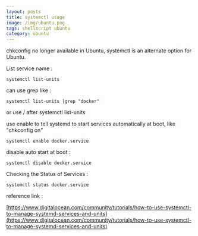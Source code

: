 ```yaml
---
layout: posts
title: systemctl usage
image: /img/ubuntu.png
tags: shellscript ubuntu
category: ubuntu
---
```


chkconfig no longer available in Ubuntu, systemctl is an alternate option for Ubuntu.

List service name :

```
systemctl list-units
```

can use grep like :

```
systemctl list-units |grep "docker"
```

or use / after systemctl list-units

use enable to tell systemd to start services automatically at boot, like "chkconfig on"

```
systemctl enable docker.service
```

disable auto start at boot :

```
systemctl disable docker.service
```

Checking the Status of Services :

```
systemctl status docker.service
```

reference link :

[https://www.digitalocean.com/community/tutorials/how-to-use-systemctl-to-manage-systemd-services-and-units](https://www.digitalocean.com/community/tutorials/how-to-use-systemctl-to-manage-systemd-services-and-units)
